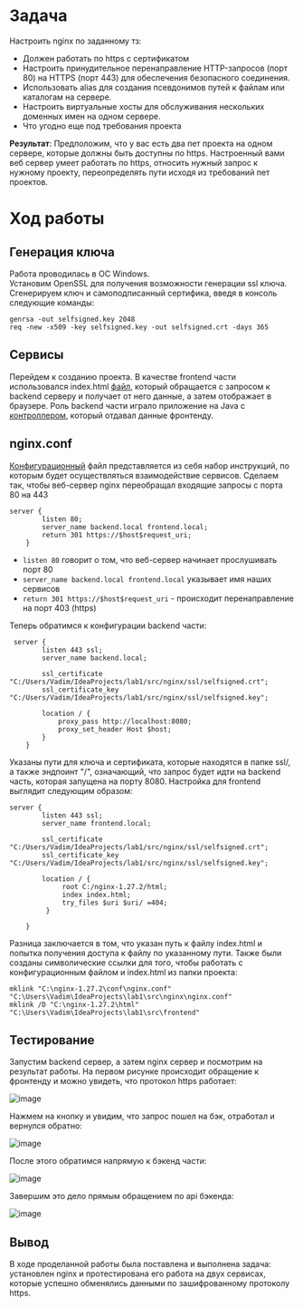 # Задача
Настроить nginx по заданному тз:
 - Должен работать по https c сертификатом
 - Настроить принудительное перенаправление HTTP-запросов (порт 80) на HTTPS (порт 443) для обеспечения безопасного соединения.
 - Использовать alias для создания псевдонимов путей к файлам или каталогам на сервере.
 - Настроить виртуальные хосты для обслуживания нескольких доменных имен на одном сервере.
 - Что угодно еще под требования проекта

**Результат**: Предположим, что у вас есть два пет проекта на одном сервере, которые должны быть доступны по https. Настроенный вами веб сервер умеет работать по https, относить нужный запрос к нужному проекту, переопределять пути исходя из требований пет проектов.
# Ход работы
## Генерация ключа
Работа проводилась в ОС Windows.<br />
Установим OpenSSL для получения возможности генерации ssl ключа. Сгенерируем ключ и самоподписанный сертифика, введя в консоль следующие команды: 
```
genrsa -out selfsigned.key 2048 
req -new -x509 -key selfsigned.key -out selfsigned.crt -days 365
```
## Сервисы
Перейдем к созданию проекта. В качестве frontend части использовался index.html [файл](https://github.com/VadimLedvanov/cloud_system/blob/main/lab-1/src/frontend/index.html), который обращается с запросом к backend серверу и получает от него данные, а затем отображает в браузере.
Роль backend части играло приложение на Java с [контроллером](https://github.com/VadimLedvanov/cloud_system/blob/main/lab-1/src/main/java/ru/ledvanov/lab1/controller/SimpleController.java), который отдавал данные фронтенду.
## nginx.conf
[Конфигурационный](https://github.com/VadimLedvanov/cloud_system/blob/main/lab-1/src/nginx/nginx.conf) файл представляется из себя набор инструкций, по которым будет осуществляться взаимодействие сервисов. Сделаем так, чтобы веб-сервер nginx переобращал входящие запросы с порта 80 на 443
```
server {
        listen 80;
        server_name backend.local frontend.local;
        return 301 https://$host$request_uri;
    }
```
- `listen 80` говорит о том, что веб-сервер начинает прослушивать порт 80
- `server_name backend.local frontend.local` указывает имя наших сервисов
- `return 301 https://$host$request_uri` - происходит перенаправление на порт 403 (https)

Теперь обратимся к конфигурации backend части:
```
 server {
        listen 443 ssl;
        server_name backend.local;

        ssl_certificate "C:/Users/Vadim/IdeaProjects/lab1/src/nginx/ssl/selfsigned.crt";
        ssl_certificate_key "C:/Users/Vadim/IdeaProjects/lab1/src/nginx/ssl/selfsigned.key";

        location / {
            proxy_pass http://localhost:8080;
            proxy_set_header Host $host;
        }
    }
```
Указаны пути для ключа и сертификата, которые находятся в папке ssl/, а также эндпоинт "/", означающий, что запрос будет идти на backend часть, которая запущена на порту 8080.
Настройка для frontend выглядит следующим образом:
```
server {
        listen 443 ssl;
        server_name frontend.local;

        ssl_certificate "C:/Users/Vadim/IdeaProjects/lab1/src/nginx/ssl/selfsigned.crt";
        ssl_certificate_key "C:/Users/Vadim/IdeaProjects/lab1/src/nginx/ssl/selfsigned.key";

        location / {
             root C:/nginx-1.27.2/html;
             index index.html;
             try_files $uri $uri/ =404;
         }

    }
```
Разница заключается в том, что указан путь к файлу index.html и попытка получения доступа к файлу по указанному пути.
Также были созданы символические ссылки для того, чтобы работать с конфигурационным файлом и index.html из папки проекта:
```
mklink "C:\nginx-1.27.2\conf\nginx.conf" "C:\Users\Vadim\IdeaProjects\lab1\src\nginx\nginx.conf"
mklink /D "C:\nginx-1.27.2\html" "C:\Users\Vadim\IdeaProjects\lab1\src\frontend"
```
## Тестирование
Запустим backend сервер, а затем nginx сервер и посмотрим на результат работы.
На первом рисунке происходит обращение к фронтенду и можно увидеть, что протокол https работает:

![image](https://github.com/user-attachments/assets/9ecf6d7e-5783-429e-9de1-85e76b67a977)

Нажмем на кнопку и увидим, что запрос пошел на бэк, отработал и вернулся обратно:

![image](https://github.com/user-attachments/assets/8e3d735c-33ff-45e5-bd6c-ba93aff78f2f)

После этого обратимся напрямую к бэкенд части:

![image](https://github.com/user-attachments/assets/83117619-cd08-453a-be43-21312c028234)

Завершим это дело прямым обращением по api бэкенда:

![image](https://github.com/user-attachments/assets/c331263f-8dbf-4374-ad5f-e94096baa412)
## Вывод
В ходе проделанной работы была поставлена и выполнена задача: установлен nginx и протестирована его работа на двух сервисах, которые успешно обменялись данными по зашифрованному протоколу https.
